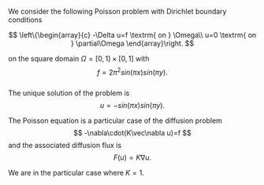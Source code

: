 We consider the following Poisson problem with Dirichlet boundary conditions

$$
\left\{\begin{array}{c}
-\Delta u=f \textrm{ on } \Omega\\
u=0 \textrm{ on } \partial\Omega
\end{array}\right.
$$

on the square domain $\Omega= [0,1]\times [0,1]$ with 
$$f=2\pi^2 sin(\pi x) sin(\pi y).$$  
The unique solution of the problem is
$$
u=-sin(\pi x) sin(\pi y).
$$

The Poisson equation is a particular case of the diffusion problem
$$
-\nabla\cdot(K\vec\nabla u)=f
$$
and the associated diffusion flux is
$$
F(u)=K\nabla u.
$$

We are in the particular case where $K=1$.
